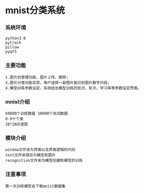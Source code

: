 # mnist分类系统
### 系统环境
    python3.8
    pytroch
    pillow
    pyqt5
### 主要功能
    1.图片的管理功能，图片上传、删除;
    3.图片分类功能实现，用户选择一副图片能识别图片数字内容;
    4.模型训练参数设定，系统给出模型训练的批次，轮次，学习率等参数设定界面。
### mnist介绍
    60000个训练数据 10000个测试数据
    0-9十个类
    28*28灰度图
### 模块介绍
    window文件夹为界面以及界面逻辑的代码
    test文件夹保存为模型和图片
    recognition文件夹为模型创建和模型的训练
### 注意事项
    第一次训练模型会下载mnist数据集